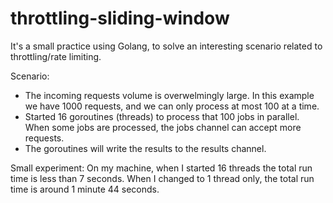 # throttling-sliding-window
It's a small practice using Golang, to solve an interesting scenario related to throttling/rate limiting. 

Scenario:
* The incoming requests volume is overwelmingly large. In this example we have 1000 requests, and we can only process at most 100 at a time. 
* Started 16 goroutines (threads) to process that 100 jobs in parallel. When some jobs are processed, the jobs channel can accept more requests. 
* The goroutines will write the results to the results channel. 

Small experiment:
On my machine, when I started 16 threads the total run time is less than 7 seconds. When I changed to 1 thread only, the total run time is around 1 minute 44 seconds. 
